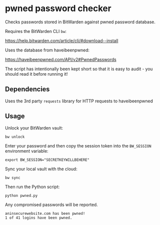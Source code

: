 # pwned password checker

Checks passwords stored in BitWarden against pwned password database.

Requires the BitWarden CLI `bw`:

https://help.bitwarden.com/article/cli/#download--install

Uses the database from haveibeenpwned:

https://haveibeenpwned.com/API/v2#PwnedPasswords

The script has intentionally been kept short so that it is easy to audit - you should read it before running it!

## Dependencies

Uses the 3rd party `requests` library for HTTP requests to haveibeenpwned

## Usage

Unlock your BitWarden vault:

```
bw unlock
```

Enter your password and then copy the session token into the `BW_SESSION` environment variable:

```
export BW_SESSION="SECRETKEYWILLBEHERE"
```

Sync your local vault with the cloud:

```
bw sync
```

Then run the Python script:

```
python pwned.py
```

Any compromised passwords will be reported.

```
aninsecurewebsite.com has been pwned!
1 of 41 logins have been pwned.
```
